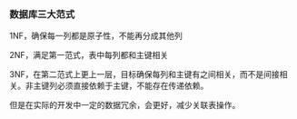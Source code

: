 ### 数据库三大范式

1NF，确保每一列都是原子性，不能再分成其他列

2NF，满足第一范式，表中每列都和主键相关

3NF，在第二范式上更上一层，目标确保每列和主键有之间相关，而不是间接相关。非主键列必须直接依赖于主键，不能存在传递依赖。

但是在实际的开发中一定的数据冗余，会更好，减少关联表操作。



